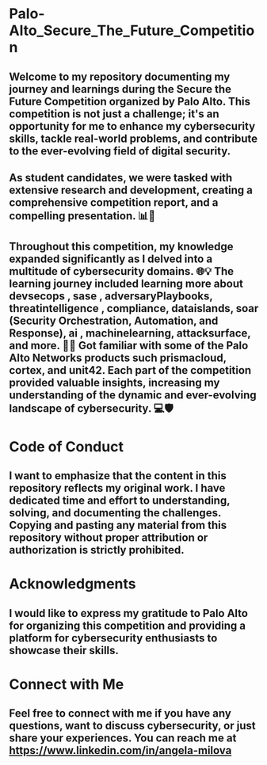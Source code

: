 # Palo-Alto_Secure_The_Future_Competition

## Welcome to my repository documenting my journey and learnings during the Secure the Future Competition organized by Palo Alto. This competition is not just a challenge; it's an opportunity for me to enhance my cybersecurity skills, tackle real-world problems, and contribute to the ever-evolving field of digital security.

## As student candidates, we were tasked with extensive research and development, creating a comprehensive competition report, and a compelling presentation. 📊🎥

## Throughout this competition, my knowledge expanded significantly as I delved into a multitude of cybersecurity domains. 🌐💡 The learning journey included learning more about devsecops , sase , adversaryPlaybooks, threatintelligence , compliance, dataislands, soar (Security Orchestration, Automation, and Response), ai , machinelearning, attacksurface, and more. 🚀🔐 Got familiar with some of the Palo Alto Networks products such prismacloud, cortex, and unit42. Each part of the competition provided valuable insights, increasing my understanding of the dynamic and ever-evolving landscape of cybersecurity. 💻🛡️

# Code of Conduct

## I want to emphasize that the content in this repository reflects my original work. I have dedicated time and effort to understanding, solving, and documenting the challenges. Copying and pasting any material from this repository without proper attribution or authorization is strictly prohibited.

# Acknowledgments

## I would like to express my gratitude to Palo Alto for organizing this competition and providing a platform for cybersecurity enthusiasts to showcase their skills.

# Connect with Me

## Feel free to connect with me if you have any questions, want to discuss cybersecurity, or just share your experiences. You can reach me at https://www.linkedin.com/in/angela-milova

